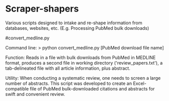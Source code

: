 # Scraper-shapers
Various scripts designed to intake and re-shape information from databases, websites, etc. (E.g. Processing PubMed bulk downloads)

#convert_medline.py

Command line: > python convert_medline.py [PubMed download file name]

Function: Reads in a file with bulk downloads from PubMed in MEDLINE format, produces a second file in working directory ('review_papers.txt'), a tab-delineated file with all article information, plus abstract.

Utility: When conducting a systematic review, one needs to screen a large number of abstracts. This script was developed to create an Excel-compatible file of PubMed bulk-downloaded citations and abstracts for swift and convenient review.
